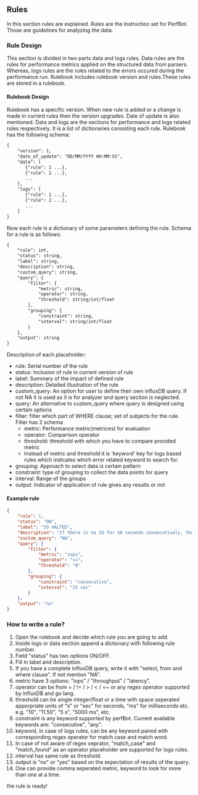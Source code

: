 ## Rules

In this section rules are explained. Rules are the instruction set for PerfBot. Those are guidelines for analyzing the data.

### Rule Design

This section is divided in two parts data and logs rules. Data rules are the rules for performance metrics applied on the structured data from parsers. Whereas, logs rules are the rules related to the errors occured during the performance run. Rulebook includes rulebook version and rules.These rules are stored in a rulebook.

#### Rulebook Design

Rulebook has a specific version. When new rule is added or a change is made in current rules then the version upgrades. Date of update is also mentioned. Data and logs are the sections for performance and logs related rules respectively. It is a list of dictionaries consisting each rule. Rulebook has the following schema:

```txt
{
    "version": 1,
    "date_of_update": "DD/MM/YYYY HH:MM:SS",
    "data": [
       {"rule": 1 ...},
       {"rule": 2 ...},
       ...
    ],
    "logs": [
       {"rule": 1 ...},
       {"rule": 2 ...},
       ...
    ]
}
```

Now each rule is a dictionary of some parameters defining the rule. Schema for a rule is as follows:

```txt
{
    "rule": int,
    "status": string,
    "label": string,
    "description": string,
    "custom_query": string,
    "query": {
        "filter": {
            "metric": string,
            "operator": string,
            "threshold": string/int/float
        },
        "grouping": {
            "constraint": string,
            "interval": string/int/float
        }
    },
    "output": string
}
```

Description of each placeholder:

* rule: Serial number of the rule
* status: Inclusion of rule in current version of rule
* label: Summary of the impact of defined rule
* description: Detailed illustration of the rule
* custom_query: An option for user to define their own influxDB query. If not NA it is used as it is for analyzer and query section is neglected.
* query: An alternative to custom_query where query is designed using certain options
* filter: filter which part of WHERE clause; set of subjects for the rule. Filter has 2 schema
  * metric: Performance metric(metrices) for evaluation
  * operator:  Comparison operator
  * threshold: threshold with which you have to compare provided metric
  * Instead of metric and threshold it is 'keyword' key for logs based rules which indicates which error related keyword to search for.
* grouping: Approach to select data is certain pattern
* constraint: type of grouping to collect the data points for query
* interval: Range of the groups
* output: Indicator of application of rule gives any results or not

#### Example rule

```json
{
    "rule": 1,
    "status": "ON",
    "label": "IO HALTED",
    "description": "If there is no IO for 10 seconds consecutively, then the run is classified as bad.",
    "custom_query": "NA",
    "query": {
        "filter": {
            "metric": "iops",
            "operator": "<=",
            "threshold": "0"
        },
        "grouping": {
            "constraint": "consecutive",
            "interval": "15 sec"
        }
    },
    "output": "no"
}
```

### How to write a rule?

1. Open the rulebook and decide which rule you are going to add.
2. Inside logs or data section append a dictionary with following rule number.
3. Field "status" has two options ON/OFF.
4. Fill in label and description.
5. If you have a complete influxDB query, write it with "select, from and where clause". If not mention "NA".
6. metric have 3 options: "iops" / "throughput" / "latency".
7. operator can be from = / != / > / < / =~ or any regex operator supported by influxDB and go lang.
8. threshold can be single integer/float or a time with space seperated apporpriate units of "s" or "sec" for seconds, "ms" for milliseconds etc. e.g. "10", "11.50", "5 s", "5000 ms", etc.
9. constraint is any keyword supported by perfBot. Current available keywords are: "consecutive", "any".
10. keyword, in case of logs rules, can be any keyword paired with corresponding regex operator for match case and match word.
11. In case of not aware of regex oeprator, "match_case" and "match_found" as an operator placeholder are supported for logs rules.
12. interval has same rule as threshold.
13. output is "no" or "yes" based on the expectation of results of the query.
14. One can provide comma seperated metric, keyword to look for more than one at a time.

the rule is ready!

